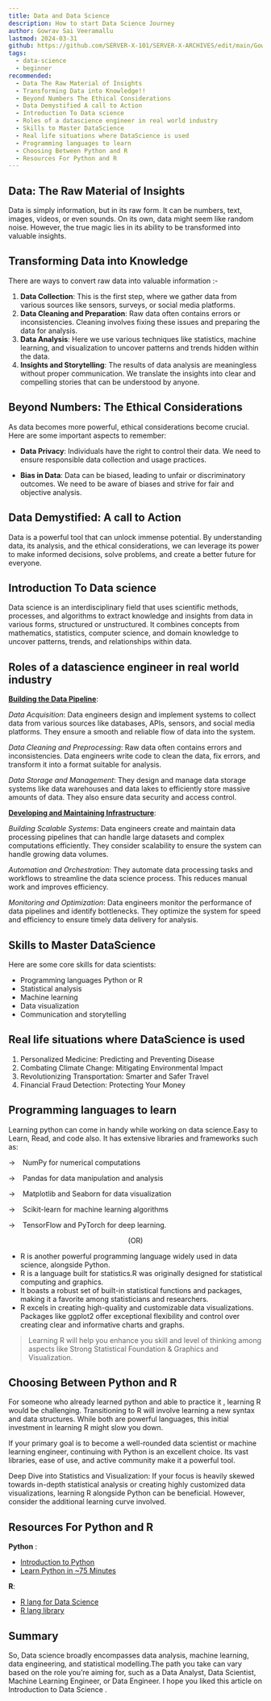 ```yaml
---
title: Data and Data Science
description: How to start Data Science Journey
author: Gowrav Sai Veeramallu
lastmod: 2024-03-31
github: https://github.com/SERVER-X-101/SERVER-X-ARCHIVES/edit/main/Gowrav/articles/data-science-101/index.md
tags:
  - data-science
  - beginner
recommended:
  - Data The Raw Material of Insights
  - Transforming Data into Knowledge!!
  - Beyond Numbers The Ethical Considerations
  - Data Demystified A call to Action
  - Introduction To Data science
  - Roles of a datascience engineer in real world industry
  - Skills to Master DataScience
  - Real life situations where DataScience is used
  - Programming languages to learn
  - Choosing Between Python and R
  - Resources For Python and R
---
```


Data: The Raw Material of Insights
----------------------------------

Data is simply information, but in its raw form. It can be numbers, text, images, videos, or even sounds.  On its own, data might seem like random noise. However, the true magic lies in its ability to be transformed into valuable insights.

Transforming Data into Knowledge
----------------------------------

There are ways to convert raw data into valuable information :-

1. **Data Collection**: This is the first step, where we gather data from various sources like sensors, surveys, or
social media platforms.
1. **Data Cleaning and Preparation**: Raw data often contains errors or inconsistencies. Cleaning involves fixing these issues and preparing the data for analysis.
2. **Data Analysis**: Here we use various techniques like statistics, machine learning, and visualization to uncover patterns and trends hidden within the data.
3. **Insights and Storytelling**: The results of data analysis are meaningless without proper communication. We translate the insights into clear and compelling stories that can be understood by anyone.

Beyond Numbers: The Ethical Considerations
------------------------------------------

As data becomes more powerful, ethical considerations become crucial.  Here are some important aspects to remember:

* **Data Privacy**: Individuals have the right to control their data. We need to ensure responsible data collection and usage practices.

* **Bias in Data**: Data can be biased, leading to unfair or discriminatory outcomes. We need to be aware of biases and strive for fair and objective analysis.

Data Demystified: A call to Action
----------------------------------

Data is a powerful tool that can unlock immense potential. By understanding data, its analysis, and the ethical considerations, we can leverage its power to make informed decisions, solve problems, and create a better future for everyone.

Introduction To Data science
----------------------------

Data science is an interdisciplinary field that uses scientific methods, processes, and algorithms to extract knowledge and insights from data in various forms, structured or unstructured. It combines concepts from mathematics, statistics, computer science, and domain knowledge to uncover patterns, trends, and relationships within data.

Roles of a datascience engineer in real world industry
------------------------------------------------------

**<u>Building the Data Pipeline</u>**:

*Data Acquisition*: Data engineers design and implement systems to collect data from various sources like databases, APIs, sensors, and social media platforms. They ensure a smooth and reliable flow of data into the system.

*Data Cleaning and Preprocessing*: Raw data often contains errors and inconsistencies. Data engineers write code to clean the data, fix errors, and transform it into a format suitable for analysis.

*Data Storage and Management*: They design and manage data storage systems like data warehouses and data lakes to efficiently store massive amounts of data. They also ensure data security and access control.

**<u>Developing and Maintaining Infrastructure</u>**:

*Building Scalable Systems*: Data engineers create and maintain data processing pipelines that can handle large datasets and complex computations efficiently. They consider scalability to ensure the system can handle growing data volumes.

*Automation and Orchestration*: They automate data processing tasks and workflows to streamline the data science process. This reduces manual work and improves efficiency.

*Monitoring and Optimization*: Data engineers monitor the performance of data pipelines and identify bottlenecks. They optimize the system for speed and efficiency to ensure timely data delivery for analysis.

Skills to Master DataScience
-----------------------------

Here are some core skills for data scientists:

* Programming languages Python or R
* Statistical analysis
* Machine learning
* Data visualization
* Communication and storytelling

Real life situations where DataScience is used
----------------------------------

1. Personalized Medicine: Predicting and Preventing Disease
2. Combating Climate Change: Mitigating Environmental Impact
3. Revolutionizing Transportation: Smarter and Safer Travel
4. Financial Fraud Detection: Protecting Your Money

Programming languages to learn
-------------------------------

Learning python can come in handy while working on data science.Easy to Learn, Read, and code also.
It has extensive libraries and frameworks such as:

→ &ensp; NumPy for numerical computations

→ &ensp; Pandas for data manipulation and analysis

→ &ensp; Matplotlib and Seaborn for data visualization

→ &ensp; Scikit-learn for machine learning algorithms

→ &ensp; TensorFlow and PyTorch for deep learning.

<div align="center">(OR)</div>

* R is another powerful programming language widely used in data science, alongside Python.
* R is a language built for statistics.R was originally designed for statistical computing and graphics.
* It boasts a robust set of built-in statistical functions and packages, making it a favorite among statisticians and researchers.
* R excels in creating high-quality and customizable data visualizations. Packages like ggplot2 offer exceptional flexibility and control over creating clear and informative charts and graphs.

<div class="box box-green">

> Learning R will help you enhance you skill and level of thinking among aspects like Strong Statistical Foundation & Graphics and Visualization.

</div>

Choosing Between Python and R
------------------------------

For someone who already learned python and able to practice it , learning R would be challenging. Transitioning to R will involve learning a new syntax and data structures.
While both are powerful languages, this initial investment in learning R might slow you down.

If your primary goal is to become a well-rounded data scientist or machine learning engineer, continuing with Python is an excellent choice. Its vast libraries, ease of use, and active community make it a powerful tool.

Deep Dive into Statistics and Visualization: If your focus is heavily skewed towards in-depth statistical analysis or creating highly customized data visualizations, learning R alongside Python can be beneficial. However, consider the additional learning curve involved.

Resources For Python and R
----------------------------

**Python** :

* [Introduction to Python](https://www.afterhoursprogramming.com/tutorial/python/introduction-python/)
* [Learn Python in ~75 Minutes](https://www.youtube.com/watch?v=VchuKL44s6E&t=501s)

**R**:

* [R lang for Data Science](https://www.mygreatlearning.com/academy/learn-for-free/courses/r-for-data-science)
* [R lang library](https://stat.ethz.ch/R-manual/R-devel/library/datasets/html/00Index.html)

Summary
--------

So, Data science broadly encompasses data analysis, machine learning, data engineering, and statistical modelling.The path you take can vary based on the role you’re aiming for, such as a Data Analyst, Data Scientist, Machine Learning Engineer, or Data Engineer. I hope you liked this article on Introduction to Data Science .
